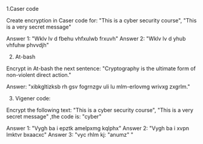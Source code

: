 1.Caser code

Create encryption in Caser code for: "This is a cyber security course", "This is a very secret message"

Answer 1: "Wklv lv d fbehu vhfxulwb frxuvh"
Answer 2: "Wklv lv d yhub vhfuhw phvvdjh"

2. At-bash

Encrypt in At-bash the next sentence: "Cryptography is the ultimate form of non-violent direct action."

Answer: "xibkgltizksb rh gsv fogrnzgv uli lu mlm-erlovmg wrivxg zxgrlm."

3. Vigener code:

Encrypt the following text: "This is a cyber security course", "This is a very secret message" ,the code is: "cyber"

Answer 1: "Vygh ba i epztk amelpxmg kqlphx"
Answer 2: "Vygh ba i xvpn lmktvr bxaacxc"
Answer 3: "vyc rhlm kj: "anumz" "
